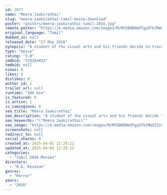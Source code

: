 ```yaml
---
id: 2077
name: "Meera Jaakirathai"
slug: "meera-jaakirathai-tamil-movie-download"
poster: "posters/meera-jaakirathai-tamil-2016.jpg"
remote_poster: "https://m.media-amazon.com/images/M/MV5BNDNmOTgyOTktMmU5Zi00YzY2LWFlNTMtNTg0MTY1NTUyNzkzXkEyXkFqcGdeQXVyNjg3MDcwODI@._V1_SX300.jpg"
original_language: "Tamil"
dubbed_in: null
released_date: "27 May 2016"
synopsis: "A student of the visual arts and his friends decide to trace the mysterious story behind an infamous bridge, and they end up discovering more than they bargained for."
type: "movie"
rating: "3.0"
imdbid: "tt6264452"
tmdbid: null
views: 0
likes: 0
dislikes: 0
author_id: 1
trailer_url: null
runtime: "106 min"
is_featured: 0
is_active: 1
is_comingsoon: 0
seo_title: "Meera Jaakirathai"
seo_description: "A student of the visual arts and his friends decide to trace the mysterious story behind an infamous bridge, and they end up discovering more than they bargained for."
seo_keywords: "\"Meera Jaakirathai\""
seo_image: "https://m.media-amazon.com/images/M/MV5BNDNmOTgyOTktMmU5Zi00YzY2LWFlNTMtNTg0MTY1NTUyNzkzXkEyXkFqcGdeQXVyNjg3MDcwODI@._V1_SX300.jpg"
screenshots: null
redirect_to: null
social_shares: 0
created_at: 2025-04-01 11:25:12
updated_at: 2025-04-01 11:25:12
categories:
  - "Tamil 2016 Movies"
directors:
  - "R.G. Kesavan"
genres:
  - "Horror"
years:
  - "2016"
---
```

